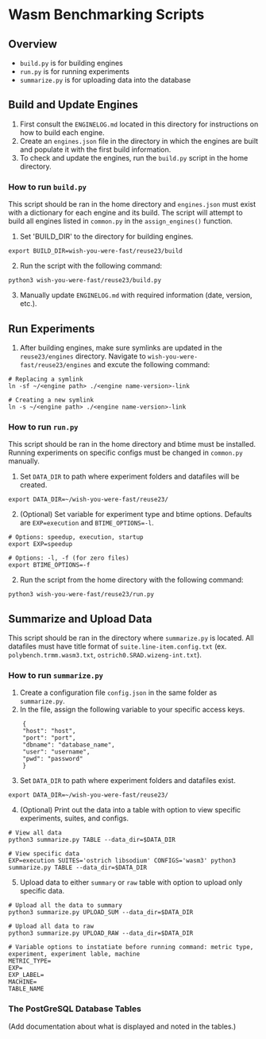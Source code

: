 # Wasm Benchmarking Scripts

## Overview
- `build.py` is for building engines
- `run.py` is for running experiments
- `summarize.py` is for uploading data into the database

## Build and Update Engines
1. First consult the `ENGINELOG.md` located in this directory for instructions on how to build each engine. 
2. Create an `engines.json` file in the directory in which the engines are built and populate it with the first build information. 
3. To check and update the engines, run the `build.py` script in the home directory.

### How to run `build.py`
This script should be ran in the home directory and `engines.json` must exist with a dictionary for each engine and its build. The script will attempt to build all engines listed in `common.py` in the `assign_engines()` function. 

1. Set 'BUILD_DIR' to the directory for building engines.
```
export BUILD_DIR=wish-you-were-fast/reuse23/build
```
2. Run the script with the following command:
```
python3 wish-you-were-fast/reuse23/build.py
```
3. Manually update `ENGINELOG.md` with required information (date, version, etc.).


## Run Experiments
1. After building engines, make sure symlinks are updated in the `reuse23/engines` directory. Navigate to `wish-you-were-fast/reuse23/engines` and excute the following command:
```
# Replacing a symlink
ln -sf ~/<engine path> ./<engine name-version>-link

# Creating a new symlink
ln -s ~/<engine path> ./<engine name-version>-link
```    
### How to run `run.py`
This script should be ran in the home directory and btime must be installed. Running experiments on specific configs must be changed in `common.py` manually. 

1. Set `DATA_DIR` to path where experiment folders and datafiles will be created. 
```
export DATA_DIR=~/wish-you-were-fast/reuse23/
```
2. (Optional) Set variable for experiment type and btime options. Defaults are `EXP=execution` and `BTIME_OPTIONS=-l`.
```
# Options: speedup, execution, startup
export EXP=speedup 

# Options: -l, -f (for zero files)
export BTIME_OPTIONS=-f
```
2. Run the script from the home directory with the following command:
```
python3 wish-you-were-fast/reuse23/run.py
```

## Summarize and Upload Data
This script should be ran in the directory where `summarize.py` is located. All datafiles must have title format of `suite.line-item.config.txt` (ex. `polybench.trmm.wasm3.txt`, `ostrich0.SRAD.wizeng-int.txt`).

### How to run `summarize.py`
1. Create a configuration file `config.json` in the same folder as `summarize.py`.
2. In the file, assign the following variable to your specific access keys.
```
    {
    "host": "host",
    "port": "port",
    "dbname": "database_name",
    "user": "username",
    "pwd": "password"
    }
```
3. Set `DATA_DIR` to path where experiment folders and datafiles exist. 
```
export DATA_DIR=~/wish-you-were-fast/reuse23/
``` 
4. (Optional) Print out the data into a table with option to view specific experiments, suites, and configs.
```
# View all data
python3 summarize.py TABLE --data_dir=$DATA_DIR

# View specific data
EXP=execution SUITES='ostrich libsodium' CONFIGS='wasm3' python3 summarize.py TABLE --data_dir=$DATA_DIR
```
5. Upload data to either `summary` or `raw` table with option to upload only specific data.
```
# Upload all the data to summary
python3 summarize.py UPLOAD_SUM --data_dir=$DATA_DIR

# Upload all data to raw
python3 summarize.py UPLOAD_RAW --data_dir=$DATA_DIR

# Variable options to instatiate before running command: metric type, experiment, experiment lable, machine
METRIC_TYPE=
EXP=
EXP_LABEL=
MACHINE=
TABLE_NAME
```

### The PostGreSQL Database Tables
(Add documentation about what is displayed and noted in the tables.)
